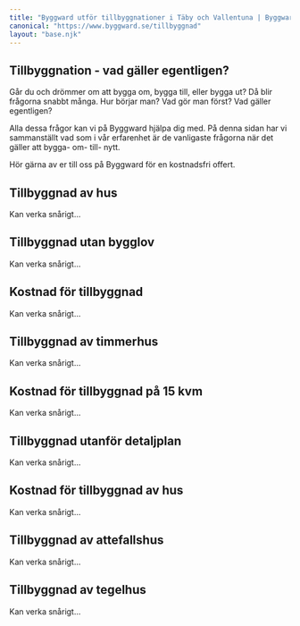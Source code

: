 ```yaml
---
title: "Byggward utför tillbyggnationer i Täby och Vallentuna | Byggward AB"
canonical: "https://www.byggward.se/tillbyggnad"
layout: "base.njk"
---
```


<section>
  <h1>Tillbyggnation - vad gäller egentligen?</h1>
  <p>
  Går du och drömmer om att bygga om, bygga till, eller bygga ut? Då blir frågorna snabbt många. Hur börjar man? Vad gör man först? Vad gäller egentligen?
  </p>
  <p>
  Alla dessa frågor kan vi på Byggward hjälpa dig med. På denna sidan har vi sammanställt vad som i vår erfarenhet är de vanligaste frågorna när det gäller att bygga- om- till- nytt.
  </p>
  <p>
    Hör gärna av er till oss på Byggward för en kostnadsfri offert.
  </p>
  </section>

<section>
  <h2>Tillbyggnad av hus</h2>
  <p>
    Kan verka snårigt...
  </p>
  </section>

<section>
  <h2>Tillbyggnad utan bygglov</h2>
  <p>
    Kan verka snårigt...
  </p>
  </section>

<section>
  <h2>Kostnad för tillbyggnad</h2>
  <p>
    Kan verka snårigt...
  </p>
  </section>

<section>
  <h2>Tillbyggnad av timmerhus</h2>
  <p>
    Kan verka snårigt...
  </p>
  </section>

  <section>
  <h2>Kostnad för tillbyggnad på 15 kvm</h2>
  <p>
    Kan verka snårigt...
  </p>
  </section>

  <section>
  <h2>Tillbyggnad utanför detaljplan</h2>
  <p>
    Kan verka snårigt...
  </p>
  </section>

  <section>
  <h2>Kostnad för tillbyggnad av hus</h2>
  <p>
    Kan verka snårigt...
  </p>
  </section>

  <section>
  <h2>Tillbyggnad av attefallshus</h2>
  <p>
    Kan verka snårigt...
  </p>
  </section>

  <section>
  <h2>Tillbyggnad av tegelhus</h2>
  <p>
    Kan verka snårigt...
  </p>
  </section>
